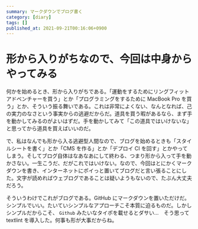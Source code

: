 ```yaml
---
summary: マークダウンでブログ書く
category: [diary]
tags: []
published_at: 2021-09-21T00:16:06+0900
---
```


# 形から入りがちなので、今回は中身からやってみる

何かを始めるとき、形から入りがちである。「運動をするためにリングフィットアドベンチャーを買う」とか「プログラミングをするために MacBook Pro を買う」とか、そういう振る舞いである。これは非常によくない、なんとなれば、己の実力のなさという事実からの逃避だからだ。道具を買う暇があるなら、まず手を動かしてみるのがよいはずだ。手を動かしてみて「この道具ではいけないな」と思ってから道具を買えばいいのだ。

で、私はなんでも形から入る逃避型人間なので、ブログを始めるときも「スタイルシートを書く」とか「CMS を作る」とか「デプロイ CI を回す」とかやってしまう。そしてブログ自体はなあなあにして終わる、つまり形から入って手を動かさない。一生こうだ、だがこれではいけない。なので、今回はとにかくマークダウンを書き、インターネットにポイっと置いてブログだと言い張ることにした。文字が読めればウェブログであることは疑いようもないので、たぶん大丈夫だろう。

そういうわけでこれがブログである。GitHub にマークダウンを置いただけだ。シンプルでいい。たいていシンプルなアプローチこそ本質に迫るものだ。しかしシンプルだからこそ、 `Github` みたいなタイポを載せるとダサい…　そう思って textlint を導入した。何事も形が大事だからね。
